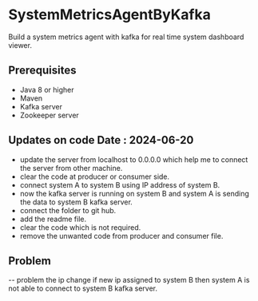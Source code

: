 # SystemMetricsAgentByKafka

Build a system metrics agent with kafka for real time system dashboard viewer.

## Prerequisites

- Java 8 or higher
- Maven
- Kafka server
- Zookeeper server  

## Updates on code Date : 2024-06-20

- update the server from localhost to 0.0.0.0 which help me to connect the server from other machine.
- clear the code at producer or consumer side.
- connect system A to system B using IP address of system B.
- now the kafka server is running on system B and system A is sending the data to system B kafka server.
- connect the folder to git hub.
- add the readme file.
- clear the code which is not required.
- remove the unwanted code from producer and consumer file.

## Problem

-- problem the ip change if new ip assigned to system B then system A is not able to connect to system B kafka server.
